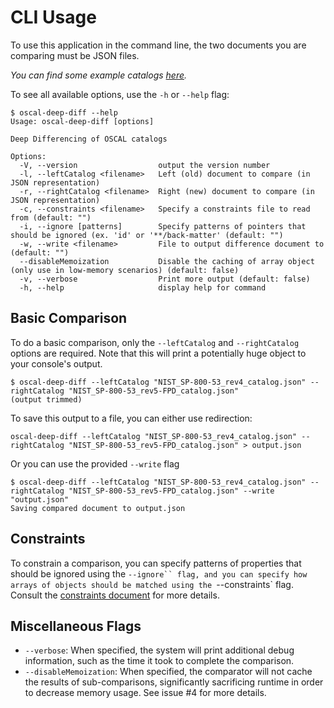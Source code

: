 # CLI Usage
To use this application in the command line, the two documents you are comparing must be JSON files.

*You can find some example catalogs [here](https://github.com/usnistgov/OSCAL/tree/master/content).*

To see all available options, use the `-h` or `--help` flag:
```
$ oscal-deep-diff --help
Usage: oscal-deep-diff [options]

Deep Differencing of OSCAL catalogs

Options:
  -V, --version                  output the version number
  -l, --leftCatalog <filename>   Left (old) document to compare (in JSON representation)
  -r, --rightCatalog <filename>  Right (new) document to compare (in JSON representation)
  -c, --constraints <filename>   Specify a constraints file to read from (default: "")
  -i, --ignore [patterns]        Specify patterns of pointers that should be ignored (ex. 'id' or '**/back-matter' (default: "")
  -w, --write <filename>         File to output difference document to (default: "")
  --disableMemoization           Disable the caching of array object (only use in low-memory scenarios) (default: false)
  -v, --verbose                  Print more output (default: false)
  -h, --help                     display help for command
```

## Basic Comparison

To do a basic comparison, only the `--leftCatalog` and `--rightCatalog` options are required. Note that this will print a potentially huge object to your console's output.
```
$ oscal-deep-diff --leftCatalog "NIST_SP-800-53_rev4_catalog.json" --rightCatalog "NIST_SP-800-53_rev5-FPD_catalog.json"
(output trimmed)
```
To save this output to a file, you can either use redirection:
```
oscal-deep-diff --leftCatalog "NIST_SP-800-53_rev4_catalog.json" --rightCatalog "NIST_SP-800-53_rev5-FPD_catalog.json" > output.json
```
Or you can use the provided `--write` flag
```
$ oscal-deep-diff --leftCatalog "NIST_SP-800-53_rev4_catalog.json" --rightCatalog "NIST_SP-800-53_rev5-FPD_catalog.json" --write "output.json"
Saving compared document to output.json
```

## Constraints

To constrain a comparison, you can specify patterns of properties that should be ignored using the `--ignore`` flag, and you can specify how arrays of objects should be matched using the `--constraints` flag. Consult the [constraints document](./constraints.md) for more details.

## Miscellaneous Flags

* `--verbose`: When specified, the system will print additional debug information, such as the time it took to complete the comparison.
* `--disableMemoization`: When specified, the comparator will not cache the results of sub-comparisons, significantly sacrificing runtime in order to decrease memory usage. See issue #4 for more details.
